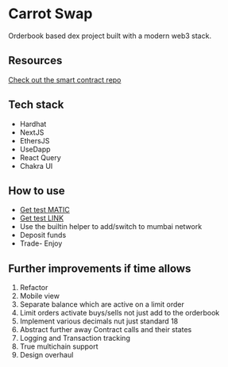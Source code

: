 # Carrot Swap

Orderbook based dex project built with a modern web3 stack.

## Resources

[Check out the smart contract repo](https://github.com/AdamReinmuller/dex-contract)

## Tech stack

- Hardhat
- NextJS
- EthersJS
- UseDapp
- React Query
- Chakra UI

## How to use

- [Get test MATIC](https://faucet.polygon.technology/)
- [Get test LINK](https://faucets.chain.link/mumbai)
- Use the builtin helper to add/switch to mumbai network
- Deposit funds
- Trade- Enjoy

## Further improvements if time allows

1. Refactor
2. Mobile view
3. Separate balance which are active on a limit order
4. Limit orders activate buys/sells not just add to the orderbook
5. Implement various decimals nut just standard 18
6. Abstract further away Contract calls and their states
7. Logging and Transaction tracking
8. True multichain support
9. Design overhaul
